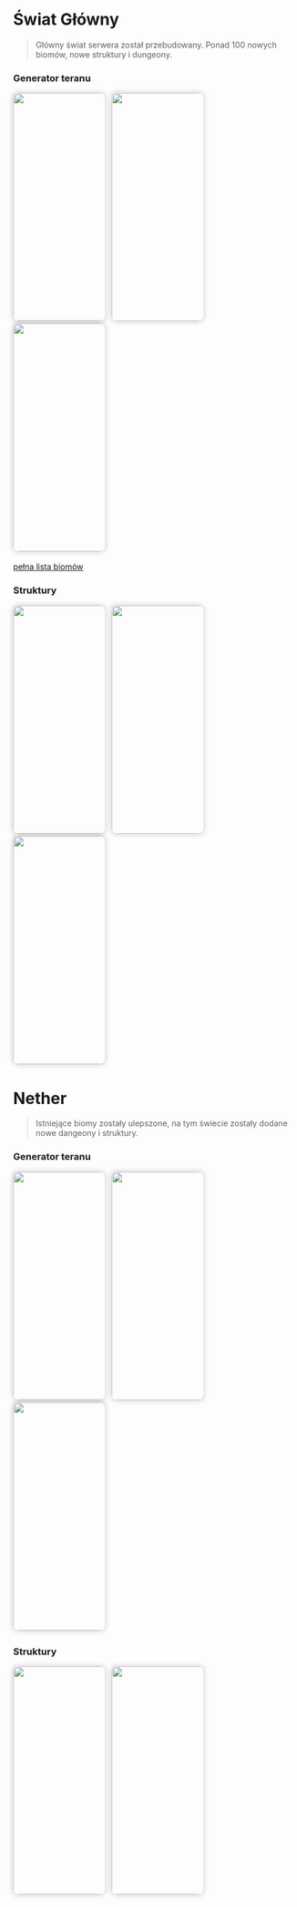 <style>
img:not(.medium-zoom-image--opened):not(.navbar-link-icon) {
    max-width: 32%;
    margin: 0 8px 4px 0;
    box-shadow: 0 0 6px 4px rgba(0, 0, 0, .1);
    border-radius: 10px;
}
</style>

# Świat Główny

> Główny świat serwera został przebudowany. Ponad 
<span class="blue">100</span> nowych biomów, nowe struktury i dungeony.

### Generator teranu


<img src="https://github.com/user-attachments/assets/3ce76f79-5a86-4518-a5cb-7feb6b4000a8" width="400px">

<img src="https://github.com/user-attachments/assets/a5c4f917-4aeb-4406-95b4-d5389632db18" width="400px">

<img src="https://github.com/user-attachments/assets/b93c5e38-63fb-4247-b8fe-e74cec9d5076" width="400px">

[pełna lista biomów](/biomes)

### Struktury

<img src="https://github.com/user-attachments/assets/6adc1fd3-1575-4cc5-9e7d-0cd360163d60" width="400px">

<img src="https://github.com/user-attachments/assets/0ac88c12-89f2-4d6c-b793-b78f4457973e" width="400px">

<img src="https://github.com/user-attachments/assets/aeff67d5-567e-4d6d-a664-9ff132d143e2" width="400px">

# Nether

> Istniejące biomy zostały ulepszone, na tym świecie zostały dodane nowe dangeony i struktury.

### Generator teranu

<img src="https://github.com/user-attachments/assets/8bdc1f06-2f03-4fab-b528-d007932a740f" width="400px">
<img src="https://github.com/user-attachments/assets/194c7108-b242-4c19-b65a-e4ed50c7345d" width="400px">
<img src="https://github.com/user-attachments/assets/a958cc5d-7b62-4d32-a352-8cea10ee6a8c" width="400px">


### Struktury

<img src="https://github.com/user-attachments/assets/4ca8aa66-a6b3-4d20-88d4-8954e1b72332" width="400px">
<img src="https://github.com/user-attachments/assets/f0ebc77f-bacf-4540-8401-5934318e2d5c" width="400px">